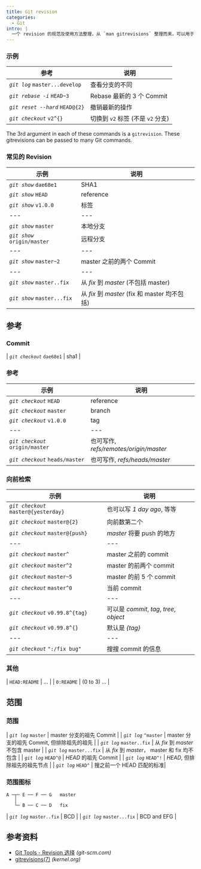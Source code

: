 ```yaml
---
title: Git revision
categories:
  - Git
intro: |
  一个 revision 的规范及使用方法整理，从 `man gitrevisions` 整理而来，可以用于 `git log` 等命令
---
```


### 示例

| 参考                            | 说明                              |
| ------------------------------- | --------------------------------- |
| _`git log`_ `master...develop`  | 查看分支的不同                    |
| _`git rebase -i`_ `HEAD~3`      | Rebase 最新的 3 个 Commit         |
| _`git reset --hard`_ `HEAD@{2}` | 撤销最新的操作                    |
| _`git checkout`_ `v2^{}`        | 切换到 `v2` 标签 (不是 `v2` 分支) |

The 3rd argument in each of these commands is a `gitrevision`. These gitrevisions can be passed to many Git commands.

### 常见的 Revision

| 示例                         | 说明                                          |
| ---------------------------- | --------------------------------------------- |
| _`git show`_ `dae68e1`       | SHA1                                          |
| _`git show`_ `HEAD`          | reference                                     |
| _`git show`_ `v1.0.0`        | 标签                                          |
| ---                          | ---                                           |
| _`git show`_ `master`        | 本地分支                                      |
| _`git show`_ `origin/master` | 远程分支                                      |
| ---                          | ---                                           |
| _`git show`_ `master~2`      | master 之前的两个 Commit                      |
| ---                          | ---                                           |
| _`git show`_ `master..fix`   | 从 _fix_ 到 _master_ (不包括 master)          |
| _`git show`_ `master...fix`  | 从 _fix_ 到 _master_ (fix 和 master 均不包括) |

## 参考

### Commit

| _`git checkout`_ `dae68e1` | sha1 |

### 参考

| 示例                             | 说明                                   |
| -------------------------------- | -------------------------------------- |
| _`git checkout`_ `HEAD`          | reference                              |
| _`git checkout`_ `master`        | branch                                 |
| _`git checkout`_ `v1.0.0`        | tag                                    |
| ---                              | ---                                    |
| _`git checkout`_ `origin/master` | 也可写作, _refs/remotes/origin/master_ |
| _`git checkout`_ `heads/master`  | 也可写作, _refs/heads/master_          |

### 向前检索

| 示例                                  | 说明                                     |
| ------------------------------------- | ---------------------------------------- |
| _`git checkout`_ `master@{yesterday}` | 也可以写 _1 day ago_, 等等               |
| _`git checkout`_ `master@{2}`         | 向前数第二个                             |
| _`git checkout`_ `master@{push}`      | _master_ 将要 push 的地方                |
| ---                                   | ---                                      |
| _`git checkout`_ `master^`            | master 之前的 commit                     |
| _`git checkout`_ `master^2`           | master 的前两个 commit                   |
| _`git checkout`_ `master~5`           | master 的前 5 个 commit                  |
| _`git checkout`_ `master^0`           | 当前 commit                              |
| ---                                   | ---                                      |
| _`git checkout`_ `v0.99.8^{tag}`      | 可以是 _commit_, _tag_, _tree_, _object_ |
| _`git checkout`_ `v0.99.8^{}`         | 默认是 _{tag}_                           |
| ---                                   | ---                                      |
| _`git checkout`_ `":/fix bug"`        | 搜搜 commit 的信息                       |

### 其他

| `HEAD:README` | ... |
| `0:README` | (0 to 3) ... |

## 范围

### 范围

| _`git log`_ `master` | master 分支的祖先 Commit |
| _`git log`_ `^master` | master 分支的祖先 Commit, 但排除祖先的祖先 |
| _`git log`_ `master..fix` | 从 _fix_ 到 _master_ 不包含 master |
| _`git log`_ `master...fix` | 从 _fix_ 到 _master_， master 和 fix 均不包含 |
| _`git log`_ `HEAD^@` | _HEAD_ 的祖先 Commit |
| _`git log`_ `HEAD^!` | _HEAD_, 但排除祖先的祖先节点 |
| _`git log`_ `HEAD^` | 搜之前一个 HEAD 匹配的标准|

### 范围图标

```nohighlight
A ─┬─ E ── F ── G   master
   │
   └─ B ── C ── D   fix
```

| _`git log`_ `master..fix` | BCD |
| _`git log`_ `master...fix` | BCD and EFG |

## 参考资料

- [Git Tools - Revision 选择](https://www.kernel.org/pub/software/scm/git/docs/gitrevisions.html) _(git-scm.com)_
- [gitrevisions(7)](https://www.kernel.org/pub/software/scm/git/docs/gitrevisions.html) _(kernel.org)_

